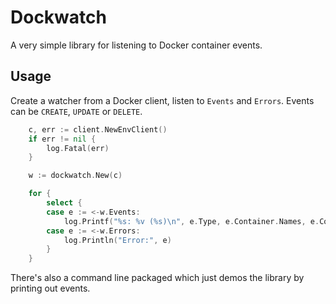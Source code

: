 # Dockwatch

A very simple library for listening to Docker container events.

## Usage

Create a watcher from a Docker client, listen to `Events` and `Errors`. Events can be `CREATE`, `UPDATE` or `DELETE`.

```go
    c, err := client.NewEnvClient()
    if err != nil {
        log.Fatal(err)
    }

    w := dockwatch.New(c)

    for {
        select {
        case e := <-w.Events:
            log.Printf("%s: %v (%s)\n", e.Type, e.Container.Names, e.Container.ID)
        case e := <-w.Errors:
            log.Println("Error:", e)
        }
    }
```

There's also a command line packaged which just demos the library by printing out events.
